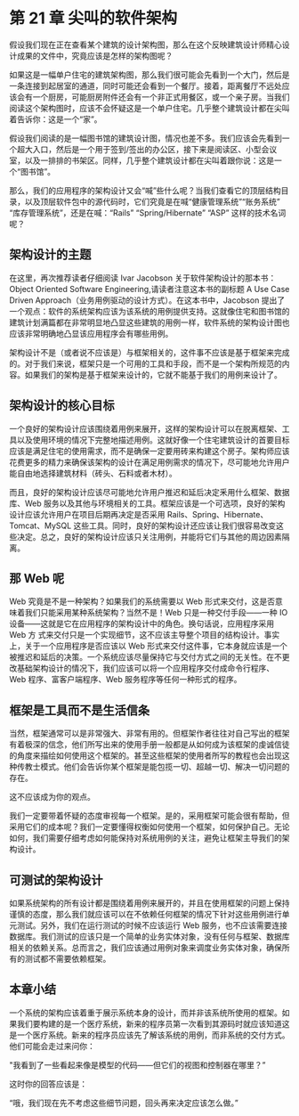 # 第 21 章 尖叫的软件架构

假设我们现在正在查看某个建筑的设计架构图，那么在这个反映建筑设计师精心设计成果的文件中，究竟应该是怎样的架构图呢？

如果这是一幅单户住宅的建筑架构图，那么我们很可能会先看到一个大门，然后是一条连接到起居室的通道，同时可能还会看到一个餐厅。接着，距离餐厅不远处应该会有一个厨房，可能厨房附件还会有一个非正式用餐区，或一个亲子房。当我们阅读这个架构图时，应该不会怀疑这是一个单户住宅。几乎整个建筑设计都在尖叫着告诉你：这是一个“家”。

假设我们阅读的是一幅图书馆的建筑设计图，情况也差不多。我们应该会先看到一个超大入口，然后是一个用于签到/签出的办公区，接下来是阅读区、小型会议室，以及一排排的书架区。同样，几乎整个建筑设计都在尖叫着跟你说：这是一个“图书馆”。

那么，我们的应用程序的架构设计又会“喊”些什么呢？当我们查看它的顶层结构目录，以及顶层软件包中的源代码时，它们究竟是在喊“健康管理系统”“账务系统” “库存管理系统”，还是在喊：“Rails” “Spring/Hibernate” “ASP” 这样的技术名词呢？

## 架构设计的主题

在这里，再次推荐读者仔细阅读 Ivar Jacobson 关于软件架构设计的那本书：Object Oriented Software Engineering,请读者注意这本书的副标题 A Use Case Driven Approach（业务用例驱动的设计方式）。在这本书中，Jacobson 提出了一个观点：软件的系统架构应该为该系统的用例提供支持。这就像住宅和图书馆的建筑计划满篇都在非常明显地凸显这些建筑的用例一样，软件系统的架构设计图也应该非常明确地凸显该应用程序会有哪些用例。

架构设计不是（或者说不应该是）与框架相关的，这件事不应该是基于框架来完成的。对于我们来说，框架只是一个可用的工具和手段，而不是一个架构所规范的内容。如果我们的架构是基于框架来设计的，它就不能基于我们的用例来设计了。

## 架构设计的核心目标

一个良好的架构设计应该围绕着用例来展开，这样的架构设计可以在脱离框架、工具以及使用环境的情况下完整地描述用例。这就好像一个住宅建筑设计的首要目标应该是满足住宅的使用需求，而不是确保一定要用砖来构建这个房子。架构师应该花费更多的精力来确保该架构的设计在满足用例需求的情况下，尽可能地允许用户能自由地选择建筑材料（砖头、石料或者木材）。

而且，良好的架构设计应该尽可能地允许用户推迟和延后决定釆用什么框架、数据库、Web 服务以及其他与环境相关的工具。框架应该是一个可选项，良好的架构设计应该允许用户在项目后期再决定是否采用 Rails、Spring、Hibernate、Tomcat、MySQL 这些工具。同时，良好的架构设计还应该让我们很容易改变这些决定。总之，良好的架构设计应该只关注用例，并能将它们与其他的周边因素隔离。

## 那 Web 呢

Web 究竟是不是一种架构？如果我们的系统需要以 Web 形式来交付，这是否意味着我们只能采用某种系统架构？当然不是！Web 只是一种交付手段——一种 IO 设备——这就是它在应用程序的架构设计中的角色。换句话说，应用程序采用 Web 方 式来交付只是一个实现细节，这不应该主导整个项目的结构设计。事实上，关于一个应用程序是否应该以 Web 形式来交付这件事，它本身就应该是一个被推迟和延后的决策。一个系统应该尽量保持它与交付方式之间的无关性。在不更改基础架构设计的情况下，我们应该可以将一个应用程序交付成命令行程序、Web 程序、富客户端程序、Web 服务程序等任何一种形式的程序。

## 框架是工具而不是生活信条

当然，框架通常可以是非常强大、非常有用的。但框架作者往往对自己写出的框架有着极深的信念，他们所写出来的使用手册一般都是从如何成为该框架的虔诚信徒的角度来描绘如何使用这个框架的。甚至这些框架的使用者所写的教程也会出现这种传教士模式。他们会告诉你某个框架是能包揽一切、超越一切、解决一切问题的存在。

这不应该成为你的观点。

我们一定要带着怀疑的态度审视每一个框架。是的，采用框架可能会很有帮助，但采用它们的成本呢？我们一定要懂得权衡如何使用一个框架，如何保护自己。无论如何，我们需要仔细考虑如何能保持对系统用例的关注，避免让框架主导我们的架构设计。

## 可测试的架构设计

如果系统架构的所有设计都是围绕着用例来展开的，并且在使用框架的问题上保持谨慎的态度，那么我们就应该可以在不依赖任何框架的情况下针对这些用例进行单元测试。另外，我们在运行测试的时候不应该运行 Web 服务，也不应该需要连接数据库。我们测试的应该只是一个简单的业务实体对象，没有任何与框架、数据库相关的依赖关系。总而言之，我们应该通过用例对象来调度业务实体对象，确保所有的测试都不需要依赖框架。

## 本章小结

一个系统的架构应该着重于展示系统本身的设计，而并非该系统所使用的框架。如果我们要构建的是一个医疗系统，新来的程序员第一次看到其源码时就应该知道这是一个医疗系统。新来的程序员应该先了解该系统的用例，而非系统的交付方式。他们可能会走过来问你：

"我看到了一些看起来像是模型的代码——但它们的视图和控制器在哪里？”

这时你的回答应该是：

“哦，我们现在先不考虑这些细节问题，回头再来决定应该怎么做。”
